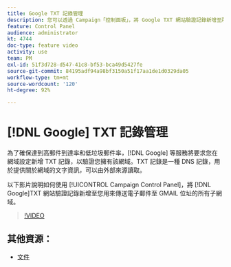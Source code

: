 ```yaml
---
title: Google TXT 記錄管理
description: 您可以透過 Campaign「控制面板」，將 Google TXT 網站驗證記錄新增至所有用於傳送電子郵件至 Gmail 地址的子網域。
feature: Control Panel
audience: administrator
kt: 4744
doc-type: feature video
activity: use
team: PM
exl-id: 51f3d728-d547-41c8-bf53-bca49d5427fe
source-git-commit: 84195adf94a98bf3150a51f17aa1de1d0329da05
workflow-type: tm+mt
source-wordcount: '120'
ht-degree: 92%

---
```


# [!DNL Google] TXT 記錄管理

為了確保達到高郵件到達率和低垃圾郵件率，[!DNL Google] 等服務將要求您在網域設定新增 TXT 記錄，以驗證您擁有該網域。TXT 記錄是一種 DNS 記錄，用於提供關於網域的文字資訊，可以由外部來源讀取。

以下影片說明如何使用 [!UICONTROL Campaign Control Panel]，將 [!DNL Google]TXT 網站驗證記錄新增至您用來傳送電子郵件至 GMAIL 位址的所有子網域。

>[!VIDEO](https://video.tv.adobe.com/v/32369?quality=12)

## 其他資源：

* [文件](https://experienceleague.adobe.com/docs/control-panel/using/subdomains-and-certificates/managing-txt-records.html?lang=en)
